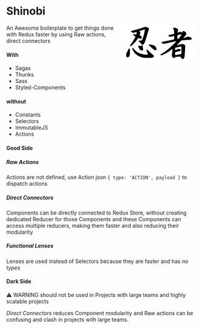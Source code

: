 # Shinobi

<img src='inspiration.png' align='right' height='100px'>

An Awesome boilerplate to get things done with Redux faster by using Raw actions, direct connectors

#### With

- Sagas
- Thunks
- Sass
- Styled-Components

#### without

- Constants
- Selectors
- ImmutableJS
- Actions

#### Good Side

##### Raw Actions

Actions are not defined, use Action json `{ type: 'ACTION', payload }` to dispatch actions

##### Direct Connectors

Components can be directly connected to Redux Store, without creating dedicated Reducer for those Components and these Components can access multiple reducers, making them faster and also reducing their modularity

##### Functional Lenses

Lenses are used instead of Selectors because they are faster and has _no types_

#### Dark Side

⚠️  WARNING should not be used in Projects with large teams and highly scalable projects

_Direct Connectors_ reduces Component modularity and Raw actions can be confusing and clash in projects with large teams.
